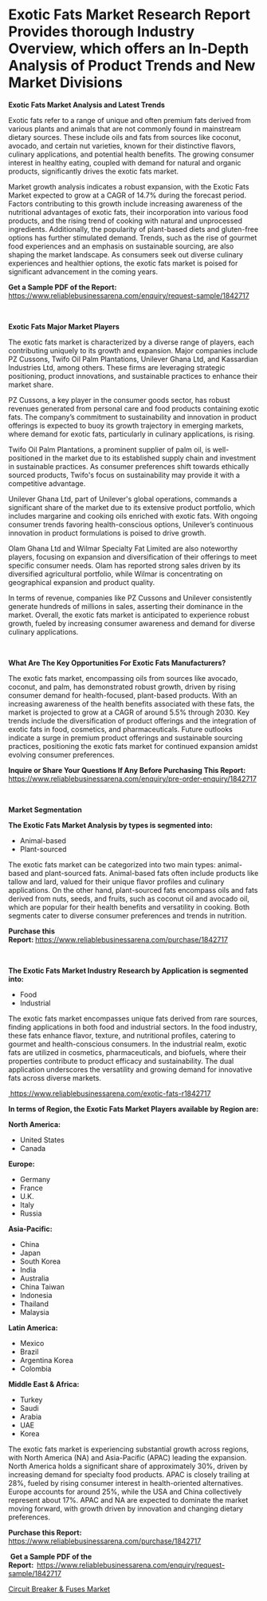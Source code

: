 <p><h1>Exotic Fats Market Research Report Provides thorough Industry Overview, which offers an In-Depth Analysis of Product Trends and New Market Divisions</h1></p><p><strong>Exotic Fats Market Analysis and Latest Trends</strong></p>
<p><p>Exotic fats refer to a range of unique and often premium fats derived from various plants and animals that are not commonly found in mainstream dietary sources. These include oils and fats from sources like coconut, avocado, and certain nut varieties, known for their distinctive flavors, culinary applications, and potential health benefits. The growing consumer interest in healthy eating, coupled with demand for natural and organic products, significantly drives the exotic fats market.</p><p>Market growth analysis indicates a robust expansion, with the Exotic Fats Market expected to grow at a CAGR of 14.7% during the forecast period. Factors contributing to this growth include increasing awareness of the nutritional advantages of exotic fats, their incorporation into various food products, and the rising trend of cooking with natural and unprocessed ingredients. Additionally, the popularity of plant-based diets and gluten-free options has further stimulated demand. Trends, such as the rise of gourmet food experiences and an emphasis on sustainable sourcing, are also shaping the market landscape. As consumers seek out diverse culinary experiences and healthier options, the exotic fats market is poised for significant advancement in the coming years.</p></p>
<p><strong>Get a Sample PDF of the Report:&nbsp;</strong> <a href="https://www.reliablebusinessarena.com/enquiry/request-sample/1842717?utm_campaign=2003&utm_medium=2&utm_source=Github&utm_content=ia&utm_term=01012025&utm_id=exotic-fats">https://www.reliablebusinessarena.com/enquiry/request-sample/1842717</a></p>
<p>&nbsp;</p>
<p><strong>Exotic Fats Major Market Players</strong></p>
<p><p>The exotic fats market is characterized by a diverse range of players, each contributing uniquely to its growth and expansion. Major companies include PZ Cussons, Twifo Oil Palm Plantations, Unilever Ghana Ltd, and Kassardian Industries Ltd, among others. These firms are leveraging strategic positioning, product innovations, and sustainable practices to enhance their market share.</p><p>PZ Cussons, a key player in the consumer goods sector, has robust revenues generated from personal care and food products containing exotic fats. The company’s commitment to sustainability and innovation in product offerings is expected to buoy its growth trajectory in emerging markets, where demand for exotic fats, particularly in culinary applications, is rising.</p><p>Twifo Oil Palm Plantations, a prominent supplier of palm oil, is well-positioned in the market due to its established supply chain and investment in sustainable practices. As consumer preferences shift towards ethically sourced products, Twifo's focus on sustainability may provide it with a competitive advantage.</p><p>Unilever Ghana Ltd, part of Unilever's global operations, commands a significant share of the market due to its extensive product portfolio, which includes margarine and cooking oils enriched with exotic fats. With ongoing consumer trends favoring health-conscious options, Unilever’s continuous innovation in product formulations is poised to drive growth.</p><p>Olam Ghana Ltd and Wilmar Specialty Fat Limited are also noteworthy players, focusing on expansion and diversification of their offerings to meet specific consumer needs. Olam has reported strong sales driven by its diversified agricultural portfolio, while Wilmar is concentrating on geographical expansion and product quality.</p><p>In terms of revenue, companies like PZ Cussons and Unilever consistently generate hundreds of millions in sales, asserting their dominance in the market. Overall, the exotic fats market is anticipated to experience robust growth, fueled by increasing consumer awareness and demand for diverse culinary applications.</p></p>
<p>&nbsp;</p>
<p><strong>What Are The Key Opportunities For Exotic Fats Manufacturers?</strong></p>
<p><p>The exotic fats market, encompassing oils from sources like avocado, coconut, and palm, has demonstrated robust growth, driven by rising consumer demand for health-focused, plant-based products. With an increasing awareness of the health benefits associated with these fats, the market is projected to grow at a CAGR of around 5.5% through 2030. Key trends include the diversification of product offerings and the integration of exotic fats in food, cosmetics, and pharmaceuticals. Future outlooks indicate a surge in premium product offerings and sustainable sourcing practices, positioning the exotic fats market for continued expansion amidst evolving consumer preferences.</p></p>
<p><strong>Inquire or Share Your Questions If Any Before Purchasing This Report:</strong> <a href="https://www.reliablebusinessarena.com/enquiry/pre-order-enquiry/1842717?utm_campaign=2003&utm_medium=2&utm_source=Github&utm_content=ia&utm_term=01012025&utm_id=exotic-fats">https://www.reliablebusinessarena.com/enquiry/pre-order-enquiry/1842717</a></p>
<p>&nbsp;</p>
<p><strong>Market Segmentation</strong></p>
<p><strong>The Exotic Fats Market Analysis by types is segmented into:</strong></p>
<p><ul><li>Animal-based</li><li>Plant-sourced</li></ul></p>
<p><p>The exotic fats market can be categorized into two main types: animal-based and plant-sourced fats. Animal-based fats often include products like tallow and lard, valued for their unique flavor profiles and culinary applications. On the other hand, plant-sourced fats encompass oils and fats derived from nuts, seeds, and fruits, such as coconut oil and avocado oil, which are popular for their health benefits and versatility in cooking. Both segments cater to diverse consumer preferences and trends in nutrition.</p></p>
<p><strong>Purchase this Report:&nbsp;</strong><a href="https://www.reliablebusinessarena.com/purchase/1842717?utm_campaign=2003&utm_medium=2&utm_source=Github&utm_content=ia&utm_term=01012025&utm_id=exotic-fats">https://www.reliablebusinessarena.com/purchase/1842717</a></p>
<p>&nbsp;</p>
<p><strong>The Exotic Fats Market Industry Research by Application is segmented into:</strong></p>
<p><ul><li>Food</li><li>Industrial</li></ul></p>
<p><p>The exotic fats market encompasses unique fats derived from rare sources, finding applications in both food and industrial sectors. In the food industry, these fats enhance flavor, texture, and nutritional profiles, catering to gourmet and health-conscious consumers. In the industrial realm, exotic fats are utilized in cosmetics, pharmaceuticals, and biofuels, where their properties contribute to product efficacy and sustainability. The dual application underscores the versatility and growing demand for innovative fats across diverse markets.</p></p>
<p><a href="https://www.reliablebusinessarena.com/exotic-fats-r1842717?utm_campaign=2003&utm_medium=2&utm_source=Github&utm_content=ia&utm_term=01012025&utm_id=exotic-fats">&nbsp;https://www.reliablebusinessarena.com/exotic-fats-r1842717</a></p>
<p><strong>In terms of Region, the Exotic Fats Market Players available by Region are:</strong></p>
<p>
    <p> <strong> North America: </strong>
        <ul>
            <li>United States</li>
            <li>Canada</li>
        </ul>
        </p> 
    <p> <strong> Europe: </strong>
        <ul>
            <li>Germany</li>
            <li>France</li>
            <li>U.K.</li>
            <li>Italy</li>
            <li>Russia</li>
        </ul>
        </p> 
    <p> <strong> Asia-Pacific: </strong>
        <ul>
            <li>China</li>
            <li>Japan</li>
            <li>South Korea</li>
            <li>India</li>
            <li>Australia</li>
            <li>China Taiwan</li>
            <li>Indonesia</li>
            <li>Thailand</li>
            <li>Malaysia</li>
        </ul>
        </p> 
    <p> <strong> Latin America: </strong>
        <ul>
            <li>Mexico</li>
            <li>Brazil</li>
            <li>Argentina Korea</li>
            <li>Colombia</li>
        </ul>
        </p> 
    <p> <strong> Middle East & Africa: </strong>
        <ul>
            <li>Turkey</li>
            <li>Saudi</li>
            <li>Arabia</li>
            <li>UAE</li>
            <li>Korea</li>
        </ul>
    </p>
    </p>
<p><p>The exotic fats market is experiencing substantial growth across regions, with North America (NA) and Asia-Pacific (APAC) leading the expansion. North America holds a significant share of approximately 30%, driven by increasing demand for specialty food products. APAC is closely trailing at 28%, fueled by rising consumer interest in health-oriented alternatives. Europe accounts for around 25%, while the USA and China collectively represent about 17%. APAC and NA are expected to dominate the market moving forward, with growth driven by innovation and changing dietary preferences.</p></p>
<p><strong>Purchase this Report: </strong><a href="https://www.reliablebusinessarena.com/purchase/1842717?utm_campaign=2003&utm_medium=2&utm_source=Github&utm_content=ia&utm_term=01012025&utm_id=exotic-fats">https://www.reliablebusinessarena.com/purchase/1842717</a></p>
<p>&nbsp;<strong>Get a Sample PDF of the Report:&nbsp;&nbsp;</strong><a href="https://www.reliablebusinessarena.com/enquiry/request-sample/1842717?utm_campaign=2003&utm_medium=2&utm_source=Github&utm_content=ia&utm_term=01012025&utm_id=exotic-fats">https://www.reliablebusinessarena.com/enquiry/request-sample/1842717</a></p>
<p><strong></strong></p>
<p><p><a href="https://github.com/mauripalmi/Market-Research-Report-List-5/blob/main/circuit-breaker-fuses-market.md?utm_campaign=2003&utm_medium=2&utm_source=Github&utm_content=ia&utm_term=01012025&utm_id=exotic-fats">Circuit Breaker & Fuses Market</a></p></p>
